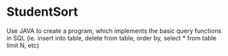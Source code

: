 # StudentSort
Use JAVA to create a program, which implements the basic query functions in SQL (ie. insert into table, delete from table, order by, select * from table limit N, etc)
